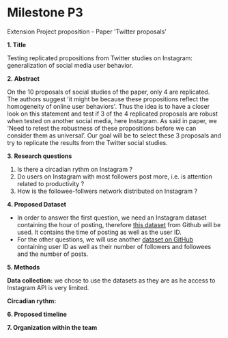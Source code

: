 # Milestone P3
Extension Project proposition - Paper 'Twitter proposals'

**1. Title**

Testing replicated propositions from Twitter studies on Instagram: generalization of social media user behavior.

**2. Abstract**

On the 10 proposals of social studies of the paper, only 4 are replicated. The authors suggest 'it might be because these propositions reflect the homogeneity of online user behaviors'. Thus the idea is to have a closer look on this statement and test if 3 of the 4 replicated proposals are robust when tested on another social media, here Instagram. As said in paper, we 'Need to retest the robustness of these propositions before we can consider them as universal’. Our goal will be to select these 3 proposals and try to replicate the results from the Twitter social studies.


**3. Research questions**

1. Is there a circadian rythm on Instagram ?
2. Do users on Instagram with most followers post more, i.e. is attention related to productivity ?
3. How is the followee-follwers network distributed on Instagram ?

**4. Proposed Dataset**

- In order to answer the first question, we need an Instagram dataset containing the hour of posting, therefore [this dataset](https://github.com/eldersantos/instagram-dataset) from Github will be used. It contains the time of posting as well as the user ID.
- For the other questions, we will use another [dataset on GitHub](https://github.com/samudm98/dataset_instagram/blob/master/data_set.csv) containing user ID as well as their number of followers and followees and the number of posts.

**5. Methods**

**Data collection:** we chose to use the datasets as they are as he access to Instagram API is very limited.

**Circadian rythm:** 

**6. Proposed timeline**


**7. Organization within the team**
